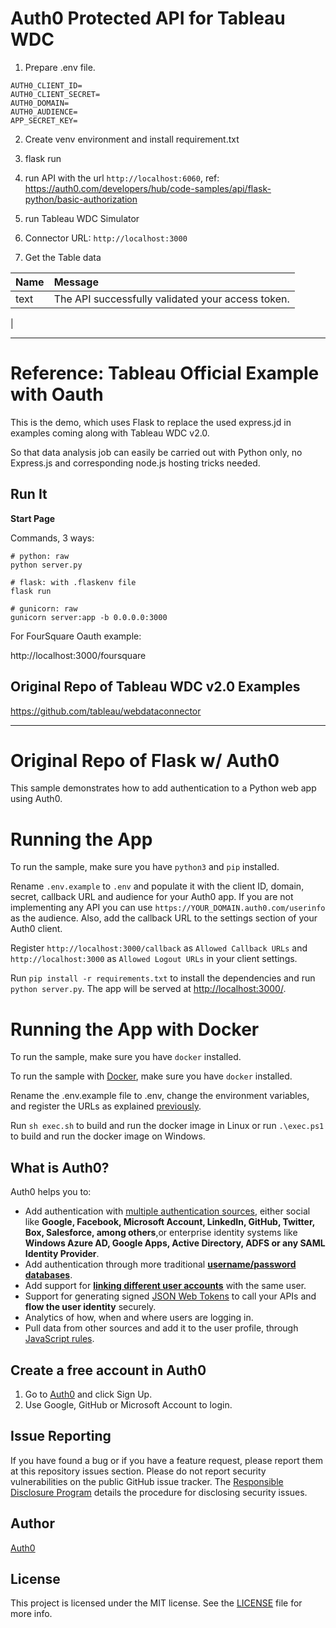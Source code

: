 Auth0 Protected API for Tableau WDC
====
1. Prepare .env file.
```
AUTH0_CLIENT_ID=
AUTH0_CLIENT_SECRET=
AUTH0_DOMAIN=
AUTH0_AUDIENCE=
APP_SECRET_KEY=
```

2. Create venv environment and install requirement.txt

3. flask run

4. run API with the url `http://localhost:6060`, ref: https://auth0.com/developers/hub/code-samples/api/flask-python/basic-authorization

5. run Tableau WDC Simulator

6. Connector URL: `http://localhost:3000`

7. Get the Table data

| Name | Message |
|:--|:--|
| text | The API successfully validated your access token.
 |


-------


Reference: Tableau Official Example with Oauth
====

This is the demo, which uses Flask to replace the used express.jd in examples coming along with Tableau WDC v2.0.

So that data analysis job can easily be carried out with Python only, no Express.js and corresponding node.js hosting tricks needed.

## Run It

**Start Page**

Commands, 3 ways:
```
# python: raw
python server.py

# flask: with .flaskenv file
flask run

# gunicorn: raw
gunicorn server:app -b 0.0.0.0:3000
```

For FourSquare Oauth example:

http://localhost:3000/foursquare


## Original Repo of Tableau WDC v2.0 Examples 

https://github.com/tableau/webdataconnector

----
Original Repo of Flask w/ Auth0
====

This sample demonstrates how to add authentication to a Python web app using Auth0.

# Running the App

To run the sample, make sure you have `python3` and `pip` installed.

Rename `.env.example` to `.env` and populate it with the client ID, domain, secret, callback URL and audience for your
Auth0 app. If you are not implementing any API you can use `https://YOUR_DOMAIN.auth0.com/userinfo` as the audience.
Also, add the callback URL to the settings section of your Auth0 client.

Register `http://localhost:3000/callback` as `Allowed Callback URLs` and `http://localhost:3000`
as `Allowed Logout URLs` in your client settings.

Run `pip install -r requirements.txt` to install the dependencies and run `python server.py`.
The app will be served at [http://localhost:3000/](http://localhost:3000/).

# Running the App with Docker

To run the sample, make sure you have `docker` installed.

To run the sample with [Docker](https://www.docker.com/), make sure you have `docker` installed.

Rename the .env.example file to .env, change the environment variables, and register the URLs as explained [previously](#running-the-app).

Run `sh exec.sh` to build and run the docker image in Linux or run `.\exec.ps1` to build
and run the docker image on Windows.

## What is Auth0?

Auth0 helps you to:

* Add authentication with [multiple authentication sources](https://auth0.com/docs/identityproviders),
either social like **Google, Facebook, Microsoft Account, LinkedIn, GitHub, Twitter, Box, Salesforce, among others**,or
enterprise identity systems like **Windows Azure AD, Google Apps, Active Directory, ADFS or any SAML Identity Provider**.
* Add authentication through more traditional **[username/password databases](https://docs.auth0.com/mysql-connection-tutorial)**.
* Add support for **[linking different user accounts](https://auth0.com/docs/link-accounts)** with the same user.
* Support for generating signed [JSON Web Tokens](https://auth0.com/docs/jwt) to call your APIs and
**flow the user identity** securely.
* Analytics of how, when and where users are logging in.
* Pull data from other sources and add it to the user profile, through [JavaScript rules](https://auth0.com/docs/rules).

## Create a free account in Auth0

1. Go to [Auth0](https://auth0.com) and click Sign Up.
2. Use Google, GitHub or Microsoft Account to login.

## Issue Reporting

If you have found a bug or if you have a feature request, please report them at this repository issues section.
Please do not report security vulnerabilities on the public GitHub issue tracker.
The [Responsible Disclosure Program](https://auth0.com/whitehat) details the procedure for disclosing security issues.

## Author

[Auth0](https://auth0.com)

## License

This project is licensed under the MIT license. See the [LICENSE](../LICENSE) file for more info.
